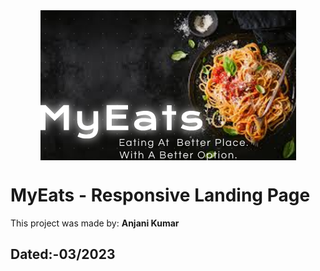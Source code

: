 <!---->
<div align="center">
<img src="https://raw.githubusercontent.com/anjani-1305/images/main/ThumbnailLinkImg.png" align="center">
</div>

# MyEats - Responsive Landing Page

<p>This project was made by: <strong>Anjani Kumar</strong></p>

## Dated:-03/2023
